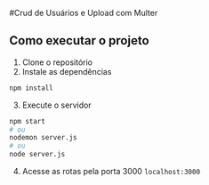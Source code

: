 #Crud de Usuários e Upload com Multer

## Como executar o projeto

1. Clone o repositório
2. Instale as dependências
```bash
npm install
```
3. Execute o servidor
```bash
npm start
# ou
nodemon server.js
# ou
node server.js
```
4. Acesse as rotas pela porta 3000
`localhost:3000`